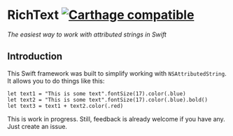 # RichText [![Carthage compatible](https://img.shields.io/badge/Carthage-compatible-4BC51D.svg?style=flat)](https://github.com/Carthage/Carthage)
*The easiest way to work with attributed strings in Swift*

## Introduction
This Swift framework was built to simplify working with `NSAttributedString`. It allows you to do things like this:

    let text1 = "This is some text".fontSize(17).color(.blue)
    let text2 = "This is some text".fontSize(17).color(.blue).bold()
    let text3 = text1 + text2.color(.red)

This is work in progress. Still, feedback is already welcome if you have any. Just create an issue.
